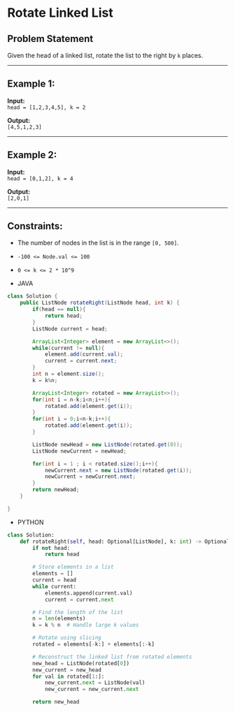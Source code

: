 # Rotate Linked List

## Problem Statement

Given the head of a linked list, rotate the list to the right by `k` places.

---

## Example 1:

**Input:**  
`head = [1,2,3,4,5], k = 2`

**Output:**  
`[4,5,1,2,3]`

---

## Example 2:

**Input:**  
`head = [0,1,2], k = 4`

**Output:**  
`[2,0,1]`

---

## Constraints:

- The number of nodes in the list is in the range `[0, 500]`.
- `-100 <= Node.val <= 100`
- `0 <= k <= 2 * 10^9`

- JAVA

```java
class Solution {
    public ListNode rotateRight(ListNode head, int k) {
        if(head == null){
            return head;
        }
        ListNode current = head;

        ArrayList<Integer> element = new ArrayList<>();
        while(current != null){
            element.add(current.val);
            current = current.next;
        }
        int n = element.size();
        k = k%n;

        ArrayList<Integer> rotated = new ArrayList<>();
        for(int i = n-k;i<n;i++){
            rotated.add(element.get(i));
        }
        for(int i = 0;i<n-k;i++){
            rotated.add(element.get(i));
        }

        ListNode newHead = new ListNode(rotated.get(0));
        ListNode newCurrent = newHead;

        for(int i = 1 ; i < rotated.size();i++){
            newCurrent.next = new ListNode(rotated.get(i));
            newCurrent = newCurrent.next;
        }
        return newHead;
    }

}
```

- PYTHON

```python
class Solution:
    def rotateRight(self, head: Optional[ListNode], k: int) -> Optional[ListNode]:
        if not head:
            return head

        # Store elements in a list
        elements = []
        current = head
        while current:
            elements.append(current.val)
            current = current.next

        # Find the length of the list
        n = len(elements)
        k = k % n  # Handle large k values

        # Rotate using slicing
        rotated = elements[-k:] + elements[:-k]

        # Reconstruct the linked list from rotated elements
        new_head = ListNode(rotated[0])
        new_current = new_head
        for val in rotated[1:]:
            new_current.next = ListNode(val)
            new_current = new_current.next

        return new_head

```
